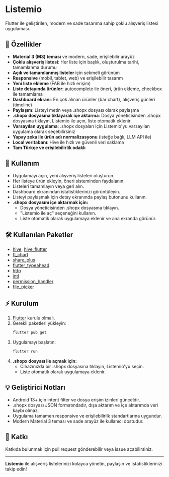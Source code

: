 # Listemio

Flutter ile geliştirilen, modern ve sade tasarıma sahip çoklu alışveriş listesi uygulaması.

## 🚀 Özellikler
- **Material 3 (M3) teması** ve modern, sade, erişilebilir arayüz
- **Çoklu alışveriş listesi**: Her liste için başlık, oluşturulma tarihi, tamamlanma durumu
- **Açık ve tamamlanmış listeler** için sekmeli görünüm
- **Responsive** (mobil, tablet, web) ve erişilebilir tasarım
- **Yeni liste ekleme** (FAB ile hızlı erişim)
- **Liste detayında ürünler**: autocomplete ile öneri, ürün ekleme, checkbox ile tamamlama
- **Dashboard ekranı**: En çok alınan ürünler (bar chart), alışveriş günleri (timeline)
- **Paylaşım**: Listeyi metin veya .shopx dosyası olarak paylaşma
- **.shopx dosyasına tıklayarak içe aktarma**: Dosya yöneticisinden .shopx dosyasına tıklayın, Listemio ile açın, liste otomatik eklenir
- **Varsayılan uygulama**: .shopx dosyaları için Listemio'yu varsayılan uygulama olarak seçebilirsiniz
- **Yapay zeka ile ürün adı normalizasyonu** (isteğe bağlı, LLM API ile)
- **Local veritabanı**: Hive ile hızlı ve güvenli veri saklama
- **Tam Türkçe ve erişilebilirlik odaklı**

## 📱 Kullanım
- Uygulamayı açın, yeni alışveriş listeleri oluşturun.
- Her listeye ürün ekleyin, öneri sisteminden faydalanın.
- Listeleri tamamlayın veya geri alın.
- Dashboard ekranından istatistiklerinizi görüntüleyin.
- Listeyi paylaşmak için detay ekranında paylaş butonunu kullanın.
- **.shopx dosyasını içe aktarmak için:**
  - Dosya yöneticisinden .shopx dosyasına tıklayın.
  - "Listemio ile aç" seçeneğini kullanın.
  - Liste otomatik olarak uygulamaya eklenir ve ana ekranda görünür.

## 🛠️ Kullanılan Paketler
- [hive](https://pub.dev/packages/hive), [hive_flutter](https://pub.dev/packages/hive_flutter)
- [fl_chart](https://pub.dev/packages/fl_chart)
- [share_plus](https://pub.dev/packages/share_plus)
- [flutter_typeahead](https://pub.dev/packages/flutter_typeahead)
- [http](https://pub.dev/packages/http)
- [intl](https://pub.dev/packages/intl)
- [permission_handler](https://pub.dev/packages/permission_handler)
- [file_picker](https://pub.dev/packages/file_picker)

## ⚡ Kurulum
1. [Flutter](https://flutter.dev/) kurulu olmalı.
2. Gerekli paketleri yükleyin:
   ```sh
   flutter pub get
   ```
3. Uygulamayı başlatın:
   ```sh
   flutter run
   ```
4. **.shopx dosyası ile açmak için:**
   - Cihazınızda bir .shopx dosyasına tıklayın, Listemio'yu seçin.
   - Liste otomatik olarak uygulamaya eklenir.

## 💡 Geliştirici Notları
- Android 13+ için intent filter ve dosya erişim izinleri günceldir.
- .shopx dosyası JSON formatındadır, dışa aktarım ve içe aktarımda veri kaybı olmaz.
- Uygulama tamamen responsive ve erişilebilirlik standartlarına uygundur.
- Modern Material 3 teması ve sade arayüz ile kullanıcı dostudur.

## 🤝 Katkı
Katkıda bulunmak için pull request gönderebilir veya issue açabilirsiniz.

---

**Listemio** ile alışveriş listelerinizi kolayca yönetin, paylaşın ve istatistiklerinizi takip edin!
